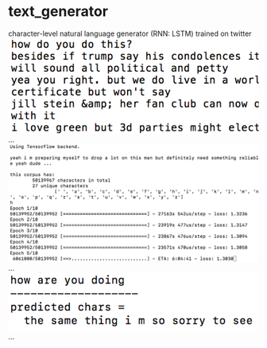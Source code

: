 # text_generator
character-level natural language generator (RNN: LSTM) trained on twitter
![](https://raw.githubusercontent.com/mohammedterry/text_generator/master/twitter.png)
...
![](https://raw.githubusercontent.com/mohammedterry/text_generator/master/train.png)
...
![](https://raw.githubusercontent.com/mohammedterry/text_generator/master/generated.png)
...

